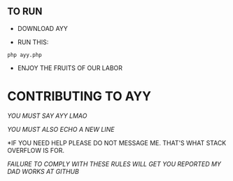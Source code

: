 TO RUN
------

- DOWNLOAD AYY

- RUN THIS:

```
php ayy.php
```

- ENJOY THE FRUITS OF OUR LABOR

CONTRIBUTING TO AYY
===================

*YOU MUST SAY AYY LMAO*

*YOU MUST ALSO ECHO A NEW LINE*

*IF YOU NEED HELP PLEASE DO NOT MESSAGE ME. THAT'S WHAT STACK OVERFLOW IS FOR.

*FAILURE TO COMPLY WITH THESE RULES WILL GET YOU REPORTED MY DAD WORKS AT GITHUB*
